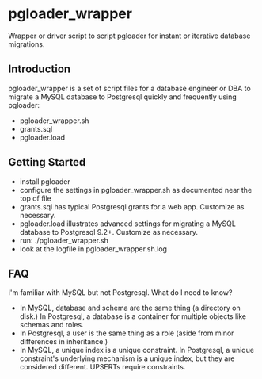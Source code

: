 # pgloader_wrapper
Wrapper or driver script to script pgloader for instant or iterative database migrations.

Introduction
-----

pgloader_wrapper is a set of script files for a database engineer or DBA to migrate a MySQL database to Postgresql quickly and frequently using pgloader:

* pgloader_wrapper.sh
* grants.sql
* pgloader.load

Getting Started
-----

* install pgloader
* configure the settings in pgloader_wrapper.sh as documented near the top of file
* grants.sql has typical Postgresql grants for a web app. Customize as necessary.
* pgloader.load illustrates advanced settings for migrating a MySQL database to Postgresql 9.2+. Customize as necessary.
* run: ./pgloader_wrapper.sh
* look at the logfile in pgloader_wrapper.sh.log

FAQ
-----

I'm familiar with MySQL but not Postgresql. What do I need to know?

- In MySQL, database and schema are the same thing (a directory on disk.) In Postgresql, a database is a container for multiple objects like schemas and roles.
- In Postgresql, a user is the same thing as a role (aside from minor differences in inheritance.)
- In MySQL, a unique index is a unique constraint. In Postgresql, a unique constraint's underlying mechanism is a unique index, but they are considered different. UPSERTs require constraints.

